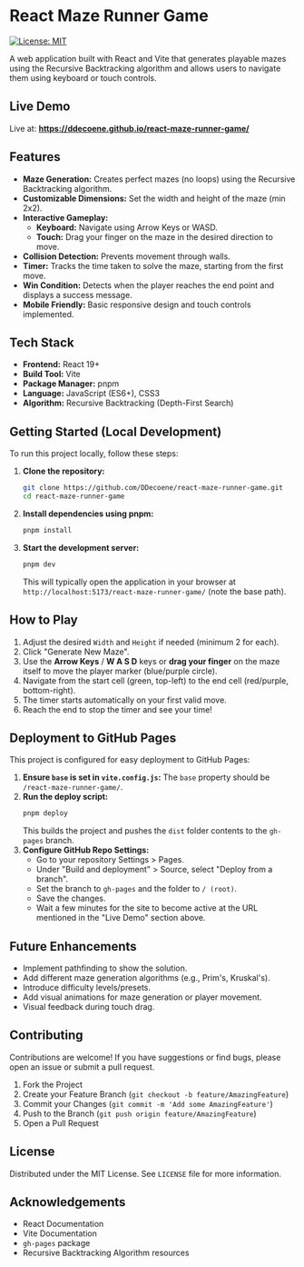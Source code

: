 # React Maze Runner Game

[![License: MIT](https://img.shields.io/badge/License-MIT-blue.svg)](https://opensource.org/licenses/MIT)

A web application built with React and Vite that generates playable mazes using the Recursive Backtracking algorithm and allows users to navigate them using keyboard or touch controls.


## Live Demo

Live at: **https://ddecoene.github.io/react-maze-runner-game/**

## Features

*   **Maze Generation:** Creates perfect mazes (no loops) using the Recursive Backtracking algorithm.
*   **Customizable Dimensions:** Set the width and height of the maze (min 2x2).
*   **Interactive Gameplay:**
    *   **Keyboard:** Navigate using Arrow Keys or WASD.
    *   **Touch:** Drag your finger on the maze in the desired direction to move.
*   **Collision Detection:** Prevents movement through walls.
*   **Timer:** Tracks the time taken to solve the maze, starting from the first move.
*   **Win Condition:** Detects when the player reaches the end point and displays a success message.
*   **Mobile Friendly:** Basic responsive design and touch controls implemented.

## Tech Stack

*   **Frontend:** React 19+
*   **Build Tool:** Vite
*   **Package Manager:** pnpm
*   **Language:** JavaScript (ES6+), CSS3
*   **Algorithm:** Recursive Backtracking (Depth-First Search)

## Getting Started (Local Development)

To run this project locally, follow these steps:

1.  **Clone the repository:**
    ```bash
    git clone https://github.com/DDecoene/react-maze-runner-game.git
    cd react-maze-runner-game
    ```

2.  **Install dependencies using pnpm:**
    ```bash
    pnpm install
    ```

3.  **Start the development server:**
    ```bash
    pnpm dev
    ```
    This will typically open the application in your browser at `http://localhost:5173/react-maze-runner-game/` (note the base path).

## How to Play

1.  Adjust the desired `Width` and `Height` if needed (minimum 2 for each).
2.  Click "Generate New Maze".
3.  Use the **Arrow Keys** / **W A S D** keys or **drag your finger** on the maze itself to move the player marker (blue/purple circle).
4.  Navigate from the start cell (green, top-left) to the end cell (red/purple, bottom-right).
5.  The timer starts automatically on your first valid move.
6.  Reach the end to stop the timer and see your time!

## Deployment to GitHub Pages

This project is configured for easy deployment to GitHub Pages:

1.  **Ensure `base` is set in `vite.config.js`:** The `base` property should be `/react-maze-runner-game/`.
2.  **Run the deploy script:**
    ```bash
    pnpm deploy
    ```
    This builds the project and pushes the `dist` folder contents to the `gh-pages` branch.
3.  **Configure GitHub Repo Settings:**
    *   Go to your repository Settings > Pages.
    *   Under "Build and deployment" > Source, select "Deploy from a branch".
    *   Set the branch to `gh-pages` and the folder to `/ (root)`.
    *   Save the changes.
    *   Wait a few minutes for the site to become active at the URL mentioned in the "Live Demo" section above.

## Future Enhancements

*   Implement pathfinding to show the solution.
*   Add different maze generation algorithms (e.g., Prim's, Kruskal's).
*   Introduce difficulty levels/presets.
*   Add visual animations for maze generation or player movement.
*   Visual feedback during touch drag.

## Contributing

Contributions are welcome! If you have suggestions or find bugs, please open an issue or submit a pull request.

1.  Fork the Project
2.  Create your Feature Branch (`git checkout -b feature/AmazingFeature`)
3.  Commit your Changes (`git commit -m 'Add some AmazingFeature'`)
4.  Push to the Branch (`git push origin feature/AmazingFeature`)
5.  Open a Pull Request

## License

Distributed under the MIT License. See `LICENSE` file for more information.

## Acknowledgements

*   React Documentation
*   Vite Documentation
*   `gh-pages` package
*   Recursive Backtracking Algorithm resources
